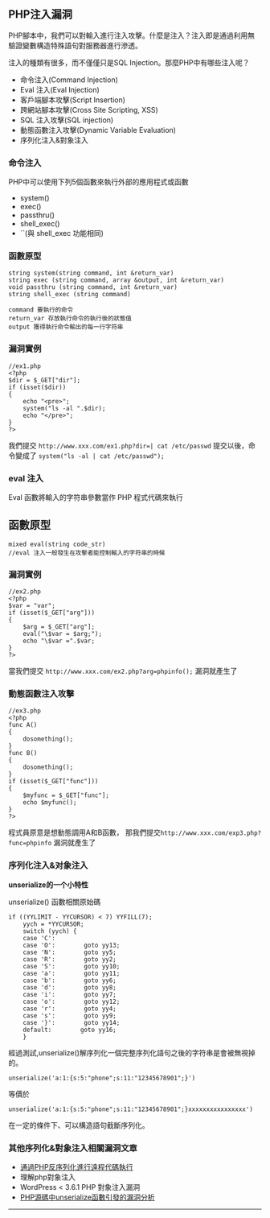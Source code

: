 ## **PHP注入漏洞**
PHP腳本中，我們可以對輸入進行注入攻擊。什麼是注入？注入即是通過利用無驗證變數構造特殊語句對服務器進行滲透。
<p>
注入的種類有很多，而不僅僅只是SQL Injection。那麼PHP中有哪些注入呢？

- 命令注入(Command Injection)
- Eval 注入(Eval Injection)
- 客戶端腳本攻擊(Script Insertion)
- 跨網站腳本攻擊(Cross Site Scripting, XSS)
- SQL 注入攻擊(SQL injection)
- 動態函數注入攻擊(Dynamic Variable Evaluation)
- 序列化注入&對象注入


### **命令注入**

PHP中可以使用下列5個函數來執行外部的應用程式或函數

- system()
- exec()
- passthru()
- shell_exec()
- ``(與 shell_exec 功能相同)


### **函數原型**
```
string system(string command, int &return_var)
string exec (string command, array &output, int &return_var)
void passthru (string command, int &return_var)
string shell_exec (string command)

command 要執行的命令
return_var 存放執行命令的執行後的狀態值
output 獲得執行命令輸出的每一行字符串
```

### **漏洞實例**
```
//ex1.php
<?php
$dir = $_GET["dir"];
if (isset($dir))
{
    echo "<pre>";
    system("ls -al ".$dir);
    echo "</pre>";
}
?>
```
我們提交 ```http://www.xxx.com/ex1.php?dir=| cat /etc/passwd```
提交以後，命令變成了 ```system("ls -al | cat /etc/passwd");```

### **eval 注入**
Eval 函數將輸入的字符串參數當作 PHP 程式代碼來執行

## **函數原型**

```
mixed eval(string code_str)
//eval 注入一般發生在攻擊者能控制輸入的字符串的時候
```

### **漏洞實例**
```
//ex2.php
<?php
$var = "var";
if (isset($_GET["arg"]))
{
    $arg = $_GET["arg"];
    eval("\$var = $arg;");
    echo "\$var =".$var;
}
?>
```

當我們提交 ```http://www.xxx.com/ex2.php?arg=phpinfo();``` 漏洞就產生了

### **動態函數注入攻擊**
```
//ex3.php
<?php
func A()
{
    dosomething();
}
func B()
{
    dosomething();
}
if (isset($_GET["func"]))
{
    $myfunc = $_GET["func"];
    echo $myfunc();
}
?>
```
程式員原意是想動態調用A和B函數， 那我們提交```http://www.xxx.com/exp3.php?func=phpinfo``` 漏洞就產生了

### **序列化注入&对象注入**
**unserialize的一个小特性**

unserialize() 函數相關原始碼
```
if ((YYLIMIT - YYCURSOR) < 7) YYFILL(7);
    yych = *YYCURSOR;
    switch (yych) {
    case 'C':
    case 'O':        goto yy13;
    case 'N':        goto yy5;
    case 'R':        goto yy2;
    case 'S':        goto yy10;
    case 'a':        goto yy11;
    case 'b':        goto yy6;
    case 'd':        goto yy8;
    case 'i':        goto yy7;
    case 'o':        goto yy12;
    case 'r':        goto yy4;
    case 's':        goto yy9;
    case '}':        goto yy14;
    default:        goto yy16;
    }
```

經過測試,unserialize()解序列化一個完整序列化語句之後的字符串是會被無視掉的。

```unserialize('a:1:{s:5:"phone";s:11:"12345678901";}')```

等價於

```unserialize('a:1:{s:5:"phone";s:11:"12345678901";}xxxxxxxxxxxxxxxx')```

在一定的條件下、可以構造語句截斷序列化。
<p>

### **其他序列化&對象注入相關漏洞文章**

- [通過PHP反序列化進行遠程代碼執行](http://www.freebuf.com/vuls/80293.html)
- 理解php對象注入
- WordPress < 3.6.1 PHP 對象注入漏洞
- [PHP源碼中unserialize函數引發的漏洞分析](https://www.91ri.org/3960.html)

---